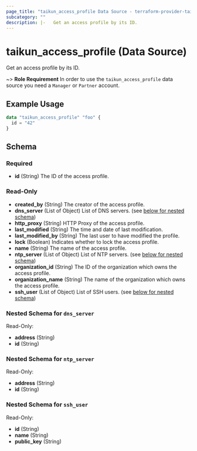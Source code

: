 ```yaml
---
page_title: "taikun_access_profile Data Source - terraform-provider-taikun"
subcategory: ""
description: |-   Get an access profile by its ID.
---
```


# taikun_access_profile (Data Source)

Get an access profile by its ID.

~> **Role Requirement** In order to use the `taikun_access_profile` data source you need a `Manager` or `Partner` account.

## Example Usage

```terraform
data "taikun_access_profile" "foo" {
  id = "42"
}
```

<!-- schema generated by tfplugindocs -->
## Schema

### Required

- **id** (String) The ID of the access profile.

### Read-Only

- **created_by** (String) The creator of the access profile.
- **dns_server** (List of Object) List of DNS servers. (see [below for nested schema](#nestedatt--dns_server))
- **http_proxy** (String) HTTP Proxy of the access profile.
- **last_modified** (String) The time and date of last modification.
- **last_modified_by** (String) The last user to have modified the profile.
- **lock** (Boolean) Indicates whether to lock the access profile.
- **name** (String) The name of the access profile.
- **ntp_server** (List of Object) List of NTP servers. (see [below for nested schema](#nestedatt--ntp_server))
- **organization_id** (String) The ID of the organization which owns the access profile.
- **organization_name** (String) The name of the organization which owns the access profile.
- **ssh_user** (List of Object) List of SSH users. (see [below for nested schema](#nestedatt--ssh_user))

<a id="nestedatt--dns_server"></a>
### Nested Schema for `dns_server`

Read-Only:

- **address** (String)
- **id** (String)


<a id="nestedatt--ntp_server"></a>
### Nested Schema for `ntp_server`

Read-Only:

- **address** (String)
- **id** (String)


<a id="nestedatt--ssh_user"></a>
### Nested Schema for `ssh_user`

Read-Only:

- **id** (String)
- **name** (String)
- **public_key** (String)



